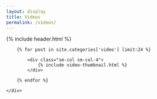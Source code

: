 ```yaml
---
layout: display
title: Videos
permalink: /videos/
---
```


{% include header.html %}

<div id="video-thumbnails" class="container px2 py1">
    <div class="clearfix mxn2">

        {% for post in site.categories['video'] limit:24 %}

            <div class="sm-col sm-col-4">
                {% include video-thumbnail.html %}
            </div>

        {% endfor %}

    </div>
</div>
